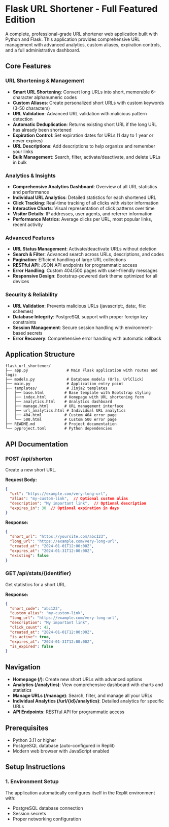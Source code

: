 # Flask URL Shortener - Full Featured Edition

A complete, professional-grade URL shortener web application built with Python and Flask. This application provides comprehensive URL management with advanced analytics, custom aliases, expiration controls, and a full administrative dashboard.

## Core Features

### URL Shortening & Management
- **Smart URL Shortening**: Convert long URLs into short, memorable 6-character alphanumeric codes
- **Custom Aliases**: Create personalized short URLs with custom keywords (3-50 characters)
- **URL Validation**: Advanced URL validation with malicious pattern detection
- **Automatic Deduplication**: Returns existing short URL if the long URL has already been shortened
- **Expiration Control**: Set expiration dates for URLs (1 day to 1 year or never expires)
- **URL Descriptions**: Add descriptions to help organize and remember your links
- **Bulk Management**: Search, filter, activate/deactivate, and delete URLs in bulk

### Analytics & Insights
- **Comprehensive Analytics Dashboard**: Overview of all URL statistics and performance
- **Individual URL Analytics**: Detailed statistics for each shortened URL
- **Click Tracking**: Real-time tracking of all clicks with visitor information
- **Interactive Charts**: Visual representation of click patterns over time
- **Visitor Details**: IP addresses, user agents, and referrer information
- **Performance Metrics**: Average clicks per URL, most popular links, recent activity

### Advanced Features
- **URL Status Management**: Activate/deactivate URLs without deletion
- **Search & Filter**: Advanced search across URLs, descriptions, and codes
- **Pagination**: Efficient handling of large URL collections
- **RESTful API**: JSON API endpoints for programmatic access
- **Error Handling**: Custom 404/500 pages with user-friendly messages
- **Responsive Design**: Bootstrap-powered dark theme optimized for all devices

### Security & Reliability
- **URL Validation**: Prevents malicious URLs (javascript:, data:, file: schemes)
- **Database Integrity**: PostgreSQL support with proper foreign key constraints
- **Session Management**: Secure session handling with environment-based secrets
- **Error Recovery**: Comprehensive error handling with automatic rollback

## Application Structure

```
flask_url_shortener/
├── app.py                 # Main Flask application with routes and logic
├── models.py              # Database models (Urls, UrlClick)
├── main.py                # Application entry point
├── templates/             # Jinja2 templates
│   ├── base.html         # Base template with Bootstrap styling
│   ├── index.html        # Homepage with URL shortening form
│   ├── analytics.html    # Analytics dashboard
│   ├── manage.html       # URL management interface
│   ├── url_analytics.html # Individual URL analytics
│   ├── 404.html          # Custom 404 error page
│   └── 500.html          # Custom 500 error page
├── README.md             # Project documentation
└── pyproject.toml        # Python dependencies

```

## API Documentation

### POST /api/shorten
Create a new short URL.

**Request Body:**
```json
{
  "url": "https://example.com/very-long-url",
  "alias": "my-custom-link",  // Optional custom alias
  "description": "My important link",  // Optional description
  "expires_in": 30  // Optional expiration in days
}
```

**Response:**
```json
{
  "short_url": "https://yoursite.com/abc123",
  "long_url": "https://example.com/very-long-url",
  "created_at": "2024-01-01T12:00:00Z",
  "expires_at": "2024-01-31T12:00:00Z",
  "existing": false
}
```

### GET /api/stats/{identifier}
Get statistics for a short URL.

**Response:**
```json
{
  "short_code": "abc123",
  "custom_alias": "my-custom-link",
  "long_url": "https://example.com/very-long-url",
  "description": "My important link",
  "click_count": 42,
  "created_at": "2024-01-01T12:00:00Z",
  "is_active": true,
  "expires_at": "2024-01-31T12:00:00Z",
  "is_expired": false
}
```

## Navigation

- **Homepage (/)**: Create new short URLs with advanced options
- **Analytics (/analytics)**: View comprehensive dashboard with charts and statistics
- **Manage URLs (/manage)**: Search, filter, and manage all your URLs
- **Individual Analytics (/url/{id}/analytics)**: Detailed analytics for specific URLs
- **API Endpoints**: RESTful API for programmatic access

## Prerequisites

- Python 3.11 or higher
- PostgreSQL database (auto-configured in Replit)
- Modern web browser with JavaScript enabled

## Setup Instructions

### 1. Environment Setup
The application automatically configures itself in the Replit environment with:
- PostgreSQL database connection
- Session secrets
- Proper networking configuration
